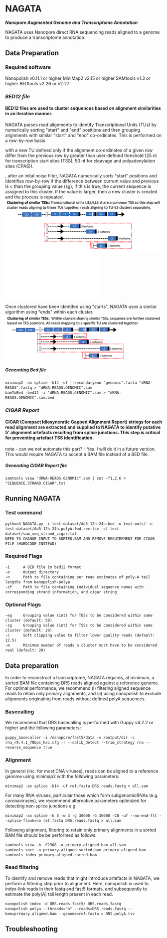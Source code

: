# NAGATA
***Nanopore Augmented Genome and Transcriptome Annotation***

NAGATA uses Nanopore direct RNA sequencing reads aligned to a genome to produce a transcriptome annotation.
## Data Preparation
### Required software
Nanopolish v0.11.1 or higher
MiniMap2 v2.15 or higher
SAMtools v1.3 or higher
BEDtools v2.26 or v2.27

### ***BED12 file***

#### BED12 files are used to cluster sequences based on alignment similarities in an iterative manner. 
NAGATA parses read alignments to identify Transcriptional Units (TUs) by numerically sorting "start" and "end" positions and then grouping alignments with similar "start" and "end" co-ordinates. This is performed on a row-by-row basis 

with a new TU defined only if the alignment co-ordinates of a given row differ from the previous row by greater than user-defined threshold (25 nt for transcription start sites (TSS), 50 nt for cleavage and polyadenylation sites (CPAS)). 

, after an inital noise filter, NAGATA numerically sorts "start" positions and identifies row-by-row if the difference between current value and previous is < than the grouping value (sg), if this is true, the current sequence is assigned to this cluster. If the value is larger, then a new cluster is created and the process is repeated. 
![TSS-example](/modules/TSS-example.png)
![Algorithm example](/modules/Grouping-TSS.pdf)

Once clustered have been identifed using "starts", NAGATA uses a similar algorithm using "ends" within each cluster.
![TES-example](/modules/TES-example.png)
##### Generating Bed file
```
minimap2 -ax splice -k14 -uf --secondary=no "genomic".fasta "dRNA-READS".fastq > "dRNA-READS.GENOMIC".sam
bamToBed -bed12 -i "dRNA-READS.GENOMIC".sam > "dRNA-READS.GENOMIC".sam.bed
```

### ***CIGAR Report***
#### CIGAR (Compact Idiosyncratic Gapped Alignment Report) strings for each read alignment are extracted and supplied to NAGATA to identify putative 5' alignment artefacts resulting from splice junctions. This step is critical for preventing artefact TSS identification.
note - can we not automate this part? - Yes. I will do it in a future version. This would require NAGATA to accept a BAM file instead of a BED file.

##### Generating CIGAR Report file
```
samtools view "dRNA-READS.GENOMIC".sam | cut -f1,2,6 > "SEQUENCE.STRAND.CIGAR".txt
```


## Running NAGATA
### Test command
```
python3 NAGATA.py -i test-dataset/Ad5-12h-24h.bed -o test-outs/ -n test-dataset/Ad5-12h-24h.polyA.fwd.rev.tsv -cf test-dataset/sam_seq_strand_cigar.txt
NEED TO CHANGE INPUT TO SORTED.BAM AND REMOVE REQUIREMENT FOR CIGAR FILE (HARDCODE INSTEAD)
```
### Required Flags
```
-i      A BED file in bed12 format
-o      Output directory 
-n      Path to file containing per read estimates of poly-A tail lengths from Nanopolish-polya
-cf     Path to file containing individual sequence names with corresponding strand information, and cigar string
```
### Optional Flags
```
-eg     Grouping value (int) for TESs to be considered within same cluster (default: 50)
-sg     Grouping value (int) for TSSs to be considered within same cluster (default: 20)
-c      Soft clipping value to filter lower quality reads (default: 12.5)
-m      Minimum number of reads a cluster must have to be considered real (default: 20)
```


## Data preparation
In order to reconstruct a transcriptome, NAGATA requires, at minimum, a sorted BAM file containing DRS reads aligned against a reference genome. For optimal performance, we recommend (i) filtering aligned sequence reads to retain only primary alignments, and (ii) using nanopolish to exclude alignments originating from reads without defined polyA sequences.

### Basecalling
We recommend that DRS basecalling is performed with Guppy v4.2.2 or higher and the following parameters:
```
guppy_basecaller -i /nanopore/fast5/data -s /output/dir -c rna_r9.4.1_70bps_hac.cfg -r --calib_detect --trim_strategy rna --reverse_sequence true 
```

### Alignment
In general (inc. for most DNA viruses), reads can be aligned to a reference genome using minimap2 with the following parameters:
```
minimap2 -ax splice -k14 -uf ref.fasta DRS.reads.fastq > all.sam
```
For many RNA viruses, particular those which form subgenomicRNAs (e.g. coronaviruses), we recommend alternative parameters optimized for detecting non-splice junctions e.g:
```
minimap2 -ax splice -k 8 -w 3 -g 30000 -G 30000 -C0 -uf --no-end-flt --splice-flank=no ref.fasta DRS.reads.fastq > all.sam
```
Following alignment, filtering to retain only primary alignments in a sorted BAM file should be be performed as follows:
```
samtools view -b -F2308 -o primary.aligned.bam all.sam
samtools sort -o primary.aligned.sorted.bam primary.aligned.bam
samtools index primary.aligned.sorted.bam
```

### Read filtering
To identify and remove reads that might introduce artefacts in NAGATA, we perform a filtering step prior to alignment. Here, nanopolish is used to index-link reads in their fastq and fast5 formats, and subsequently to estimate the poly(A) tail length present in each read. 
```
nanopolish index -d DRS.reads.fast5/ DRS.reads.fastq
nanopolish polya --threads="n" --reads=DRS.reads.fastq --bam=primary.aligned.bam --genome=ref.fasta > DRS.polyA.tsv
```




## Troubleshooting

